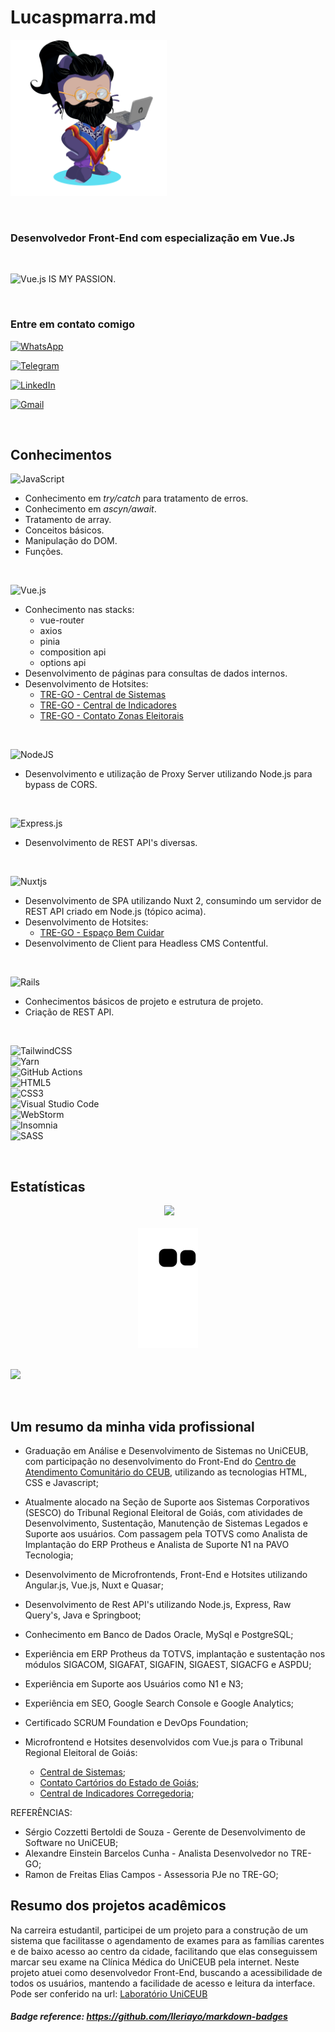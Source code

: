 # Lucaspmarra.md

<!-- ![](https://hit.yhype.me/github/profile?user_id=30451874) -->

<img src="octocat.png" style="width: 250px" />

&nbsp;

### Desenvolvedor Front-End com especialização em Vue.Js  

&nbsp;

![Vue.js](https://img.shields.io/badge/vuejs-%2335495e.svg?style=for-the-badge&logo=vuedotjs&logoColor=%234FC08D) IS MY PASSION.

&nbsp;

### Entre em contato comigo

<a href="https://api.whatsapp.com/send?phone=5561998856381">![WhatsApp](https://img.shields.io/badge/WhatsApp-25D366?style=for-the-badge&logo=whatsapp&logoColor=white)</a>

<a href="https://t.me/kayjuv">![Telegram](https://img.shields.io/badge/Telegram-2CA5E0?style=for-the-badge&logo=telegram&logoColor=white)</a>

<a href="https://www.linkedin.com/in/lucas-marra/">![LinkedIn](https://img.shields.io/badge/linkedin-%230077B5.svg?style=for-the-badge&logo=linkedin&logoColor=white)</a>

<a href="mailto:marralucas1@gmail.com">![Gmail](https://img.shields.io/badge/Gmail-D14836?style=for-the-badge&logo=gmail&logoColor=white)</a>

&nbsp;

## Conhecimentos

![JavaScript](https://img.shields.io/badge/javascript-%23323330.svg?style=for-the-badge&logo=javascript&logoColor=%23F7DF1E)

- Conhecimento em <i>try/catch</i> para tratamento de erros.
- Conhecimento em <i>ascyn/await</i>.
- Tratamento de array.
- Conceitos básicos.
- Manipulação do DOM.
- Funções.

&nbsp;

![Vue.js](https://img.shields.io/badge/vuejs-%2335495e.svg?style=for-the-badge&logo=vuedotjs&logoColor=%234FC08D)

- Conhecimento nas stacks:
  - vue-router
  - axios
  - pinia
  - composition api
  - options api
- Desenvolvimento de páginas para consultas de dados internos.
- Desenvolvimento de Hotsites:
  - [TRE-GO - Central de Sistemas](https://apps.tre-go.jus.br/central-de-sistemas/)
  - [TRE-GO - Central de Indicadores](https://apps.tre-go.jus.br/central-de-indicadores/#/)
  - [TRE-GO - Contato Zonas Eleitorais](http://intranet.tre-go.jus.br/contato-zonas/)

&nbsp;

![NodeJS](https://img.shields.io/badge/node.js-6DA55F?style=for-the-badge&logo=node.js&logoColor=white)

- Desenvolvimento e utilização de Proxy Server utilizando Node.js para bypass de CORS.

&nbsp;

![Express.js](https://img.shields.io/badge/express.js-%23404d59.svg?style=for-the-badge&logo=express&logoColor=%2361DAFB)

- Desenvolvimento de REST API's diversas.

&nbsp;

![Nuxtjs](https://img.shields.io/badge/Nuxt-002E3B?style=for-the-badge&logo=nuxtdotjs&logoColor=#00DC82)

- Desenvolvimento de SPA utilizando Nuxt 2, consumindo um servidor de REST API criado em Node.js (tópico acima).
- Desenvolvimento de Hotsites:
  - [TRE-GO - Espaço Bem Cuidar](https://apps.tre-go.jus.br/seats-bem-cuidar/)
- Desenvolvimento de Client para Headless CMS Contentful.

&nbsp;

![Rails](https://img.shields.io/badge/rails-%23CC0000.svg?style=for-the-badge&logo=ruby-on-rails&logoColor=white)

- Conhecimentos básicos de projeto e estrutura de projeto.
- Criação de REST API.

&nbsp;  

![TailwindCSS](https://img.shields.io/badge/tailwindcss-%2338B2AC.svg?style=for-the-badge&logo=tailwind-css&logoColor=white)  
![Yarn](https://img.shields.io/badge/yarn-%232C8EBB.svg?style=for-the-badge&logo=yarn&logoColor=white)  
![GitHub Actions](https://img.shields.io/badge/github%20actions-%232671E5.svg?style=for-the-badge&logo=githubactions&logoColor=white)  
![HTML5](https://img.shields.io/badge/html5-%23E34F26.svg?style=for-the-badge&logo=html5&logoColor=white)  
![CSS3](https://img.shields.io/badge/css3-%231572B6.svg?style=for-the-badge&logo=css3&logoColor=white)  
![Visual Studio Code](https://img.shields.io/badge/Visual%20Studio%20Code-0078d7.svg?style=for-the-badge&logo=visual-studio-code&logoColor=white)  
![WebStorm](https://img.shields.io/badge/webstorm-143?style=for-the-badge&logo=webstorm&logoColor=white&color=black)  
![Insomnia](https://img.shields.io/badge/Insomnia-black?style=for-the-badge&logo=insomnia&logoColor=5849BE)  
![SASS](https://img.shields.io/badge/SASS-hotpink.svg?style=for-the-badge&logo=SASS&logoColor=white)  

&nbsp;  

## Estatísticas

<div align="center">
<img alt="" height="150em" src="https://github-readme-stats.vercel.app/api?username=lucaspmarra&show_icons=true&theme=tokyonight&include_all_commits=true&count_private=true"/>
<img height="150em" src="https://github-readme-stats.vercel.app/api/top-langs/?username=lucaspmarra&layout=compact&langs_count=7&theme=tokyonight"/>
</div>
<br>
<div align="center">
<img src="https://github.com/lucaspmarra/lucaspmarra/blob/output/github-contribution-grid-snake.svg"/>
</div>
<br>
<!-- <div align="center">
  <img src="http://github-readme-streak-stats.herokuapp.com?user=lucaspmarra&theme=dracula&hide_border=true&date_format=j%20M%5B%20Y%5D"/>
</div> -->

[![](https://visitcount.itsvg.in/api?id=lucaspmarra&icon=0&color=0)](https://visitcount.itsvg.in)

<!-- Proudly created with GPRM ( https://gprm.itsvg.in ) -->

&nbsp;  

## Um resumo da minha vida profissional

- Graduação em Análise e Desenvolvimento de Sistemas no UniCEUB, com participação no desenvolvimento do Front-End do [Centro de Atendimento Comunitário do CEUB](https://laboratorio.uniceub.br/Home/Index), utilizando as tecnologias HTML, CSS e Javascript;

- Atualmente alocado na Seção de Suporte aos Sistemas Corporativos (SESCO) do Tribunal Regional Eleitoral de Goiás, com atividades de Desenvolvimento, Sustentação, Manutenção de Sistemas Legados e Suporte aos usuários. Com passagem pela TOTVS como Analista de Implantação do ERP Protheus e Analista de Suporte N1 na PAVO Tecnologia;  

- Desenvolvimento de Microfrontends, Front-End e Hotsites utilizando Angular.js, Vue.js, Nuxt e Quasar;  
- Desenvolvimento de Rest API's utilizando Node.js, Express, Raw Query's, Java e Springboot;  
- Conhecimento em Banco de Dados Oracle, MySql e PostgreSQL;  
- Experiência em ERP Protheus da TOTVS, implantação e sustentação nos módulos SIGACOM, SIGAFAT, SIGAFIN, SIGAEST, SIGACFG e ASPDU;  
- Experiência em Suporte aos Usuários como N1 e N3;  
- Experiência em SEO, Google Search Console e Google Analytics;  
- Certificado SCRUM Foundation e DevOps Foundation;  

- Microfrontend e Hotsites desenvolvidos com Vue.js para o Tribunal Regional Eleitoral de Goiás:  
  - [Central de Sistemas](https://apps.tre-go.jus.br/central-de-sistemas/);  
  - [Contato Cartórios do Estado de Goiás](https://apps.tre-go.jus.br/internet/contato-zonas/);  
  - [Central de Indicadores Corregedoria](https://apps.tre-go.jus.br/central-de-indicadores/#/);  

REFERÊNCIAS:

- Sérgio Cozzetti Bertoldi de Souza - Gerente de Desenvolvimento de Software no UniCEUB;  
- Alexandre Einstein Barcelos Cunha - Analista Desenvolvedor no TRE-GO;  
- Ramon de Freitas Elias Campos - Assessoria PJe no TRE-GO;  

## Resumo dos projetos acadêmicos

Na carreira estudantil, participei de um projeto para a construção de um sistema que facilitasse o agendamento de exames para as famílias carentes e de baixo acesso ao centro da cidade, facilitando que elas conseguissem marcar seu exame na Clínica Médica do UniCEUB pela internet.
Neste projeto atuei como desenvolvedor Front-End, buscando a acessibilidade de todos os usuários, mantendo a facilidade de acesso e leitura da interface.
Pode ser conferido na url: [Laboratório UniCEUB](https://laboratorio.uniceub.br/)

##### Badge reference: <https://github.com/Ileriayo/markdown-badges>
